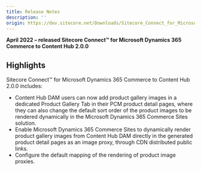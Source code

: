 ```yaml
---
title: Release Notes
description: ''
origin: https://dev.sitecore.net/Downloads/Sitecore_Connect_for_Microsoft_Dynamics_365_Commerce/2x/Sitecore_Connect_for_Microsoft_Dynamics_365_Commerce_200/Release_Notes
---
```


**April 2022 – released Sitecore Connect™ for Microsoft Dynamics 365 Commerce to Content Hub 2.0.0**

## Highlights

Sitecore Connect™ for Microsoft Dynamics 365 Commerce to Content Hub 2.0.0 includes:

-   Content Hub DAM users can now add product gallery images in a dedicated Product Gallery Tab in their PCM product detail pages, where they can also change the default sort order of the product images to be rendered dynamically in the Microsoft Dynamics 365 Commerce Sites solution.
-   Enable Microsoft Dynamics 365 Commerce Sites to dynamically render product gallery images from Content Hub DAM directly in the generated product detail pages as an image proxy, through CDN distributed public links.
-   Configure the default mapping of the rendering of product image proxies.